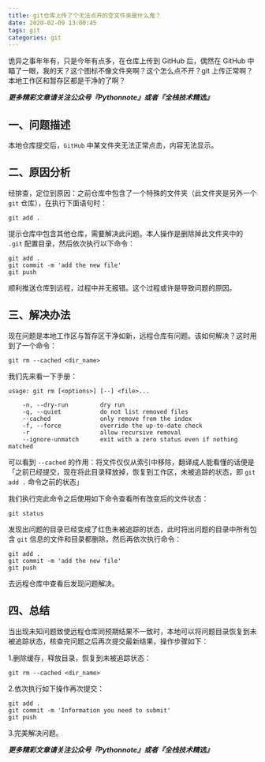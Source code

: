 ```yaml
---
title: git仓库上传了个无法点开的空文件夹是什么鬼？
date: 2020-02-09 13:00:45
tags: git
categories: git
---
```


诡异之事年年有，只是今年有点多，在仓库上传到 GitHub 后，偶然在 GitHub 中瞄了一眼，我的天？这个图标不像文件夹啊？这个怎么点不开？git 上传正常啊？本地工作区和暂存区都是干净的了啊？

<!--more-->

***更多精彩文章请关注公众号『Pythonnote』或者『全栈技术精选』***

## 一、问题描述

本地仓库提交后，`GitHub` 中某文件夹无法正常点击，内容无法显示。

## 二、原因分析

经排查，定位到原因：之前仓库中包含了一个特殊的文件夹（此文件夹是另外一个 `git` 仓库），在执行下面语句时：

```shell
git add .
```

提示仓库中包含其他仓库，需要解决此问题。本人操作是删除掉此文件夹中的 `.git` 配置目录，然后依次执行以下命令：

```shell
git add .
git commit -m 'add the new file'
git push
```

顺利推送仓库到远程，过程中并无报错。这个过程或许是导致问题的原因。

## 三、解决办法

现在问题是本地工作区与暂存区干净如新，远程仓库有问题。该如何解决？这时用到了一个命令：

```shell
git rm --cached <dir_name>
```

我们先来看一下手册：

```shell
usage: git rm [<options>] [--] <file>...

    -n, --dry-run         dry run
    -q, --quiet           do not list removed files
    --cached              only remove from the index
    -f, --force           override the up-to-date check
    -r                    allow recursive removal
    --ignore-unmatch      exit with a zero status even if nothing matched
```

可以看到 `--cached` 的作用：将文件仅仅从索引中移除，翻译成人能看懂的话便是 「之前已经提交，现在将此目录释放掉，恢复到工作区，未被追踪的状态，即 `git add .` 命令之前的状态」

我们执行完此命令之后使用如下命令查看所有改变后的文件状态：

```shell
git status
```

发现出问题的目录已经变成了红色未被追踪的状态，此时将出问题的目录中所有包含 `git` 信息的文件和目录都删除，然后再依次执行命令：

```shell
git add .
git commit -m 'add the new file'
git push
```

去远程仓库中查看后发现问题解决。

## 四、总结

当出现未知问题致使远程仓库同预期结果不一致时，本地可以将问题目录恢复到未被追踪状态，核查完问题之后再次提交最新结果，操作步骤如下：

1.删除缓存，释放目录，恢复到未被追踪状态：

```shell
git rm --cached <dir_name>
```

2.依次执行如下操作再次提交：

```shell
git add .
git commit -m 'Information you need to submit'
git push
```

3.完美解决问题。

***更多精彩文章请关注公众号『Pythonnote』或者『全栈技术精选』***